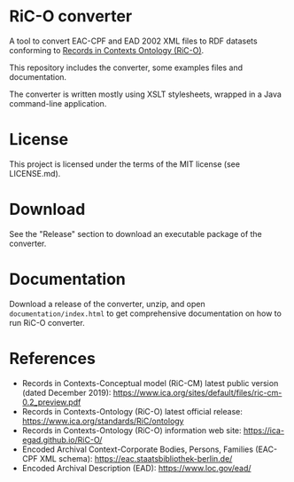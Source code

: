 # RiC-O converter

A tool to convert EAC-CPF and EAD 2002 XML files to RDF datasets conforming to [Records in Contexts Ontology (RiC-O)](https://www.ica.org/standards/RiC/ontology).

This repository includes the converter, some examples files and documentation.

The converter is written mostly using XSLT stylesheets, wrapped in a Java command-line application.


# License

This project is licensed under the terms of the MIT license (see LICENSE.md).


# Download

See the "Release" section to download an executable package of the converter.


# Documentation

Download a release of the converter, unzip, and open `documentation/index.html` to get comprehensive documentation on how to run RiC-O converter.


# References

- Records in Contexts-Conceptual model (RiC-CM) latest public version (dated December 2019): https://www.ica.org/sites/default/files/ric-cm-0.2_preview.pdf
- Records in Contexts-Ontology (RiC-O) latest official release: https://www.ica.org/standards/RiC/ontology
- Records in Contexts-Ontology (RiC-O) information web site: https://ica-egad.github.io/RiC-O/
- Encoded Archival Context-Corporate Bodies, Persons, Families  (EAC-CPF XML schema): https://eac.staatsbibliothek-berlin.de/
- Encoded Archival Description (EAD): https://www.loc.gov/ead/
